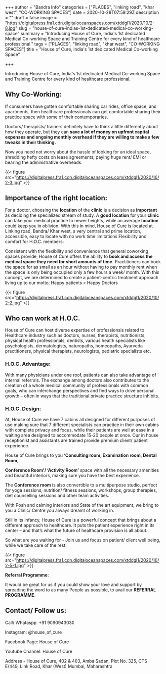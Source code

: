 +++
author = "Bandra Info"
categories = ["PLACES", "linking road", "khar west", "CO-WORKING SPACES"]
date = 2020-10-28T07:59:29Z
description = ""
draft = false
image = "https://digitalpress.fra1.cdn.digitaloceanspaces.com/xtddgl1/2020/10/2-8.jpg"
slug = "house-of-cure-indias-1st-dedicated-medical-co-working-space"
summary = "Introducing House of Cure, India's 1st dedicated Medical Co-working Space and Training Centre for every kind of healthcare professional."
tags = ["PLACES", "linking road", "khar west", "CO-WORKING SPACES"]
title = "House of Cure, India's 1st dedicated Medical Co-working Space"

+++


Introducing House of Cure, India's 1st dedicated Medical Co-working Space and Training Centre for every kind of healthcare professional.

## Why Co-Working:

If consumers have gotten comfortable sharing car rides, office space, and apartments, then healthcare professionals can get comfortable sharing their practice space with some of their contemporaries.

Doctors/ therapists/ trainers definitely have to think a little differently about how they operate, but they can **save a lot of money on upfront capital expenses and ongoing monthly overhead if they are willing to make a few tweaks in their thinking.**

Now you need not worry about the hassle of looking for an ideal space, shredding hefty costs on lease agreements, paying huge rent/ EMI or bearing the administrative overheads.

{{< figure src="https://digitalpress.fra1.cdn.digitaloceanspaces.com/xtddgl1/2020/10/2-3.jpg" >}}

## Importance of the right location:

For a doctor, choosing the **location** of the **clinic** is a decision as **important** as deciding the specialized stream of study. A **good location** for your **clinic** can take your medical practice to newer heights, while an average **location** could keep you in oblivion. With this in mind, House of Cure is located at Linking road, Bandra/ Khar west, a very central and prime location, accessible, easy to locate with no work time limitations.Flexibility and comfort for H.O.C. members:

Consistent with the flexibility and convenience that general coworking spaces provide, House of Cure offers the ability to **book and access the medical space they need for short amounts of time.** Practitioners can book the space for as small as an hour without having to pay monthly rent when the space is only being occupied only a few hours a week/ month. With this concept, we are determined to create a patient-centric treatment approach living up to our motto; Happy patients = Happy Doctors

{{< figure src="https://digitalpress.fra1.cdn.digitaloceanspaces.com/xtddgl1/2020/10/2-2.jpg" >}}

## Who can work at H.O.C.

House of Cure can host diverse expertise of professionals related to Healthcare industry such as doctors, nurses, therapists, nutritionists, physical health professionals, dentists, various health specialists like psychologists, dermatologists, naturopaths, homeopaths, Ayurveda practitioners, physical therapists, neurologists, pediatric specialists etc.

### H.O.C. Advantage:

With many physicians under one roof, patients can also take advantage of internal referrals. The exchange among doctors also contributes to the creation of a whole medical community of professionals with common goals, who can interchange perspectives and find ways to drive personal growth – often in ways that the traditional private practice structure inhibits.

### H.O.C. Design:

At, House of Cure we have 7 cabins all designed for different purposes of use making sure that 7 different specialists can practice in their own cabins with complete privacy and focus, while their patients are well at ease in a waiting area designed to accommodate 15-20 people at once. Our in house receptionist and assistants are trained provide premium client/ patient experience.

House of Cure brings to you **‘Consulting room, Examination room, Dental Room,**

**Conference Room'/ ‘Activity Room’** space with all the necessary amenities and beautiful interiors, making sure you have the best experience.

The **Conference room** is also convertible to a multipurpose studio, perfect for yoga sessions, nutrition/ fitness sessions, workshops, group therapies, diet counselling sessions and other team activities.

With Posh and calming interiors and State of the art equipment, we bring to you a Clinic/ Centre you always dreamt of working in.

Still in its infancy, House of Cure is a powerful concept that brings about a different approach to healthcare. It puts the patient experience right in its center – and that’s what the future of healthcare provision is all about.

So what are you waiting for - Join us and focus on patient/ client well being, while we take care of the rest!

{{< figure src="https://digitalpress.fra1.cdn.digitaloceanspaces.com/xtddgl1/2020/10/2-5-1.jpg" >}}

**Referral Programme:**

It would be great for us if you could show your love and support by spreading the word to as many People as possible, to avail our **REFERRAL PROGRAMME.**

## Contact/ Follow us:

Call/ Whataspp: +91 9090943030

Instagram: @house_of_cure

Facebook Page: House of Cure

Youtube Channel: House of Cure

Address - House of Cure, 402 & 403, Amba Sadan, Plot No. 325, CTS E/449, Link Road, Khar (West) Mumbai, Maharashtra



